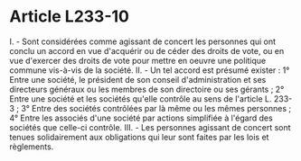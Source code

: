 # Article L233-10

I. - Sont considérées comme agissant de concert les personnes qui ont conclu un accord en vue d'acquérir ou de céder des droits de vote, ou en vue d'exercer des droits de vote pour mettre en oeuvre une politique commune vis-à-vis de la société.   II. - Un tel accord est présumé exister :   1° Entre une société, le président de son conseil d'administration et ses directeurs généraux ou les membres de son directoire ou ses gérants ;   2° Entre une société et les sociétés qu'elle contrôle au sens de l'article L. 233-3 ;   3° Entre des sociétés contrôlées par là même ou les mêmes personnes ;   4° Entre les associés d'une société par actions simplifiée à l'égard des sociétés que celle-ci contrôle.   III. - Les personnes agissant de concert sont tenues solidairement aux obligations qui leur sont faites par les lois et règlements.
